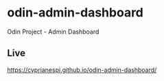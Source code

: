 # odin-admin-dashboard
Odin Project - Admin Dashboard

## Live
https://cyprianespi.github.io/odin-admin-dashboard/